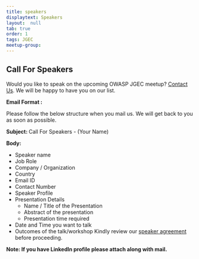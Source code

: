 ```yaml
---
title: speakers
displaytext: Speakers 
layout:  null
tab: true
order: 1
tags: JGEC
meetup-group: 
---
```


## Call For Speakers

Would you like to speak on the upcoming OWASP JGEC meetup? [Contact Us](mailto:syed.modassirali@owasp.org). We will be happy to have you on our list.

**Email Format :**

Please follow the below structure when you mail us. We will get back to you as soon as possible. 

<b> Subject: </b> Call For Speakers - (Your Name)

<b> Body: </b>

- Speaker name
- Job Role
- Company / Organization
- Country
- Email ID
- Contact Number
- Speaker Profile
- Presentation Details
    - Name / Title of the Presentation
    - Abstract of the presentation
    - Presentation time required
- Date and Time you want to talk
- Outcomes of the talk/workshop
Kindly review our [speaker agreement](/www-policy/legal/speaker-agreement) before proceeding. 

**Note: If you have LinkedIn profile please attach along with mail.**


